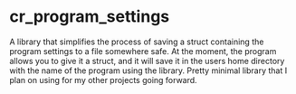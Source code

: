 # cr_program_settings
A library that simplifies the process of saving a struct containing the program settings to a file somewhere safe.
At the moment, the program allows you to give it a struct, and it will save it in the users home directory with the name of the program using the library.
Pretty minimal library that I plan on using for my other projects going forward.
